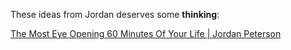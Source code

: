 These ideas from Jordan deserves some **thinking**:

[The Most Eye Opening 60 Minutes Of Your Life | Jordan Peterson](https://www.youtube.com/watch?v=5xbADDvciko)
